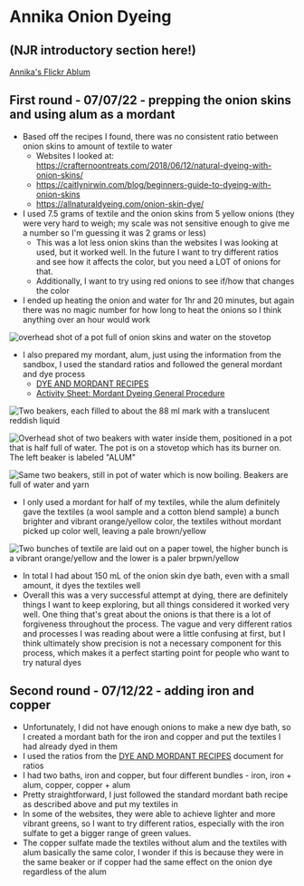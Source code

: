 # Annika Onion Dyeing

## (NJR introductory section here!)

[Annika's Flickr Ablum](https://www.flickr.com/photos/128418753@N06/albums/72177720300558025)

## First round - 07/07/22 - prepping the onion skins and using alum as a mordant
- Based off the recipes I found, there was no consistent ratio between onion skins to amount of textile to water
  - Websites I looked at: https://crafternoontreats.com/2018/06/12/natural-dyeing-with-onion-skins/ 
  - https://caitlynirwin.com/blog/beginners-guide-to-dyeing-with-onion-skins
  - https://allnaturaldyeing.com/onion-skin-dye/
- I used 7.5 grams of textile and the onion skins from 5 yellow onions (they were very hard to weigh; my scale was not sensitive enough to give me a number so I'm guessing it was 2 grams or less)
  - This was a lot less onion skins than the websites I was looking at used, but it worked well. In the future I want to try different ratios and see how it affects the color, but you need a LOT of onions for that.
  - Additionally, I want to try using red onions to see if/how that changes the color
- I ended up heating the onion and water for 1hr and 20 minutes, but again there was no magic number for how long to heat the onions so I think anything over an hour would work

![overhead shot of a pot full of onion skins and water on the stovetop](https://user-images.githubusercontent.com/109160462/179555679-3c22cbb4-98b3-4273-8672-187d6e8c6f85.jpeg)

- I also prepared my mordant, alum, just using the information from the sandbox, I used the standard ratios and followed the general mordant and dye process
  - [DYE AND MORDANT RECIPES](rosenkranz_2019_dyes_handout_reconstruction-exchange_dyeing-with-natural-colorants.pdf)
  - [Activity Sheet: Mordant Dyeing General Procedure](rosenkranz_2019_dyes_handout_general-mordant-and-dye-processes.pdf)

![Two beakers, each filled to about the 88 ml mark with a translucent reddish liquid](https://user-images.githubusercontent.com/109160462/179557134-65e7b269-e4e0-4132-874e-40d7e3e465a2.jpeg)

![Overhead shot of two beakers with water inside them, positioned in a pot that is half full of water. The pot is on a stovetop which has its burner on. The left beaker is labeled "ALUM" ](https://user-images.githubusercontent.com/109160462/179557227-f6e72c61-cda9-46c7-8c95-826c49712971.jpeg)

![Same two beakers, still in pot of water which is now boiling. Beakers are full of water and yarn](https://user-images.githubusercontent.com/109160462/179557242-07ad1b57-22db-4ea8-88ae-e12eb1e7386d.jpeg)

- I only used a mordant for half of my textiles, while the alum definitely gave the textiles (a wool sample and a cotton blend sample) a bunch brighter and vibrant orange/yellow color, the textiles without mordant picked up color well, leaving a pale brown/yellow

![Two bunches of textile are laid out on a paper towel, the higher bunch is a vibrant orange/yellow and the lower is a paler brpwn/yellow](https://user-images.githubusercontent.com/109160462/179556285-c53231f6-1893-411c-8b54-47a799974ba0.jpeg)

- In total I had about 150 mL of the onion skin dye bath, even with a small amount, it dyes the textiles well
- Overall this was a very successful attempt at dying, there are definitely things I want to keep exploring, but all things considered it worked very well. One thing that's great about the onions is that there is a lot of forgiveness throughout the process. The vague and very different ratios and processes I was reading about were a little confusing at first, but I think ultimately show precision is not a necessary component for this process, which makes it a perfect starting point for people who want to try natural dyes

## Second round - 07/12/22 - adding iron and copper
- Unfortunately, I did not have enough onions to make a new dye bath, so I created a mordant bath for the iron and copper and put the textiles I had already dyed in them
- I used the ratios from the [DYE AND MORDANT RECIPES](rosenkranz_2019_dyes_handout_reconstruction-exchange_dyeing-with-natural-colorants.pdf)  document for ratios
- I had two baths, iron and copper, but four different bundles - iron, iron + alum, copper, copper + alum
- Pretty straightforward, I just followed the standard mordant bath recipe as described above and put my textiles in
- In some of the websites, they were able to achieve lighter and more vibrant greens, so I want to try different ratios, especially with the iron sulfate to get a bigger range of green values.
- The copper sulfate made the textiles without alum and the textiles with alum basically the same color, I wonder if this is because they were in the same beaker or if copper had the same effect on the onion dye regardless of the alum
